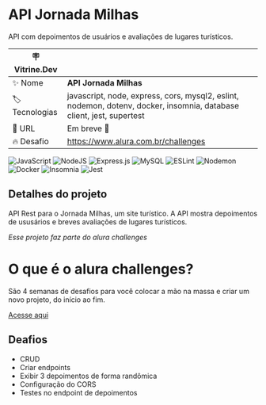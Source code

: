 # API Jornada Milhas

API com depoimentos de usuários e avaliações de lugares turísticos.

| :placard: Vitrine.Dev |     |
| -------------  | --- |
| :sparkles: Nome        | **API Jornada Milhas**
| :label: Tecnologias | javascript, node, express, cors, mysql2, eslint, nodemon, dotenv, docker, insomnia, database client, jest, supertest
| :rocket: URL         | Em breve 🚧
| :fire: Desafio     | https://www.alura.com.br/challenges

![JavaScript](https://img.shields.io/badge/javascript-%23323330.svg?style=for-the-badge&logo=javascript&logoColor=%23F7DF1E)
![NodeJS](https://img.shields.io/badge/node.js-6DA55F?style=for-the-badge&logo=node.js&logoColor=white)
![Express.js](https://img.shields.io/badge/express.js-%23404d59.svg?style=for-the-badge&logo=express&logoColor=%2361DAFB)
![MySQL](https://img.shields.io/badge/mysql-%2300f.svg?style=for-the-badge&logo=mysql&logoColor=white)
![ESLint](https://img.shields.io/badge/ESLint-4B3263?style=for-the-badge&logo=eslint&logoColor=white)
![Nodemon](https://img.shields.io/badge/NODEMON-%23323330.svg?style=for-the-badge&logo=nodemon&logoColor=%BBDEAD)
![Docker](https://img.shields.io/badge/docker-%230db7ed.svg?style=for-the-badge&logo=docker&logoColor=white)
![Insomnia](https://img.shields.io/badge/Insomnia-black?style=for-the-badge&logo=insomnia&logoColor=5849BE)
![Jest](https://img.shields.io/badge/-jest-%23C21325?style=for-the-badge&logo=jest&logoColor=white)

<!-- Inserir imagem com a #vitrinedev ao final do link -->
<!-- ![](https://via.placeholder.com/1200x500.png?text=imagem+lindona+do+meu+projeto#vitrinedev) -->

## Detalhes do projeto

API Rest para o Jornada Milhas, um site turístico. A API mostra depoimentos de ususários e breves avaliações de lugares turísticos.

*Esse projeto faz parte do alura challenges*

# O que é o alura challenges?

São 4 semanas de desafios para você colocar a mão na massa e criar um novo projeto, do início ao fim. 

[Acesse aqui](https://www.alura.com.br/challenges)

## Deafios
- CRUD
- Criar endpoints 
- Exibir 3 depoimentos de forma randômica
- Configuração do CORS
- Testes no endpoint de depoimentos
